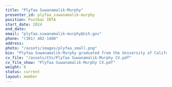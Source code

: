 ```yaml
---
title: "Plyfaa Suwanamalik-Murphy"
presenter_id: plyfaa_suwanamalik-murphy
position: Postbac IRTA
start_date: 2024
end_date: 
email: "plyfaa.suwanamalik-murphy@nih.gov"
phone: "(301) 402-1408"
address: 
photo: "/assets/images/plyfaa_small.png"
bio: "Plyfaa Suwanamalik-Murphy graduated from the University of California, Davis, in the Spring of 2024, majoring in Cognitive Science. She has previously investigated the perception of iridescence, search performance within naturalistic scenes using eye-tracking, and how the C1 component reflects the initial feedforward signal in V1. Joining SFIM as a postbac IRTA in the Summer of 2024, Plyfaa aims to further build on her computational skills within research and explore neuroimaging methods. Upon completion of her fellowship at the NIH, she intends to pursue a Ph.D. in cognitive neuroscience." 
cv_file: "/assets/CVs/Plyfaa Suwanamalik-Murphy CV.pdf"
cv_file_show: "Plyfaa Suwanamalik-Murphy CV.pdf"
weight: 6
status: current
layout: member
---
```

